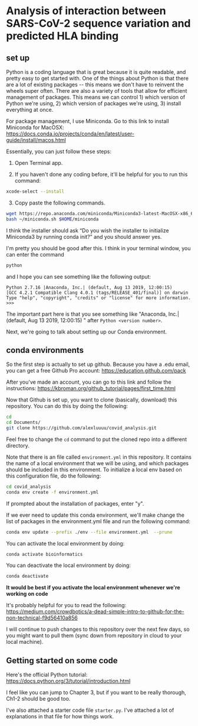 # Analysis of interaction between SARS-CoV-2 sequence variation and predicted HLA binding 


## set up 

Python is a coding language that is great because it is quite readable, and pretty easy to get started with. One of the things about Python is that there are a lot of existing packages -- this means we don't have to reinvent the wheels super often. There are also a variety of tools that allow for efficient management of packages. This means we can control 1) which version of Python we're using, 2) which version of packages we're using, 3) install everything at once. 

For package management, I use Miniconda. Go to this link to install Miniconda for MacOSX: https://docs.conda.io/projects/conda/en/latest/user-guide/install/macos.html

Essentially, you can just follow these steps: 

1. Open Terminal app. 

2. If you haven't done any coding before, it'll be helpful for you to run this command: 

```bash
xcode-select --install
```

3. Copy paste the following commands. 

```bash 
wget https://repo.anaconda.com/miniconda/Miniconda3-latest-MacOSX-x86_64.sh -O ~/miniconda.sh
bash ~/miniconda.sh $HOME/miniconda
```

I think the installer should ask “Do you wish the installer to initialize Miniconda3 by running conda init?” and you should answer yes. 

I'm pretty you should be good after this. I think in your terminal window, you can enter the command

```bash
python
```

and I hope you can see something like the following output: 

```
Python 2.7.16 |Anaconda, Inc.| (default, Aug 13 2019, 12:00:15) 
[GCC 4.2.1 Compatible Clang 4.0.1 (tags/RELEASE_401/final)] on darwin
Type "help", "copyright", "credits" or "license" for more information.
>>> 
```

The important part here is that you see something like "Anaconda, Inc.| (default, Aug 13 2019, 12:00:15) " after `Python <version number>`. 



Next, we're going to talk about setting up our Conda environment. 


## conda environments 

So the first step is actually to set up github. Because you have a .edu email, you can get a free Github Pro account: https://education.github.com/pack


After you've made an account, you can go to this link and follow the instructions: https://kbroman.org/github_tutorial/pages/first_time.html

Now that Github is set up, you want to clone (basically, download) this repository. You can do this by doing the following: 

```bash
cd 
cd Documents/
git clone https://github.com/alexluuuu/covid_analysis.git
```

Feel free to change the `cd` command to put the cloned repo into a different directory. 

Note that there is an file called `environment.yml` in this repository. It contains the name of a local environment that we will be using, and which packages should be included in this environment. To initialize a local env based on this configuration file, do the following:

```bash
cd covid_analysis
conda env create -f environment.yml
```

If prompted about the installation of packages, enter "y". 

If we ever need to update this conda environment, we'll make change the list of packages in the environment.yml file and run the following command: 

```bash 
conda env update --prefix ./env --file environment.yml  --prune
```

You can activate the local environment by doing: 

```bash
conda activate bioinformatics 
```

You can deactivate the local environment by doing: 

```bash
conda deactivate
```

**It would be best if you activate the local environment whenever we're working on code** 

It's probably helpful for you to read the following: 
https://medium.com/crowdbotics/a-dead-simple-intro-to-github-for-the-non-technical-f9d56410a856

I will continue to push changes to this repository over the next few days, so you might want to pull them (sync down from repository in cloud to your local machine). 


## Getting started on some code 

Here's the official Python tutorial: https://docs.python.org/3/tutorial/introduction.html

I feel like you can jump to Chapter 3, but if you want to be really thorough, Ch1-2 should be good too. 

I've also attached a starter code file `starter.py`. I've attached a lot of explanations in that file for how things work. 


